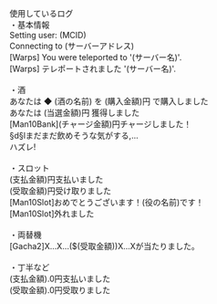 使用しているログ<br>
・基本情報<br>
Setting user: (MCID)<br>
Connecting to (サーバーアドレス)<br>
[Warps] You were teleported to '(サーバー名)'.<br>
[Warps] テレポートされました '(サーバー名)'.<br><br>
・酒<br>
あなたは ◆ (酒の名前) を (購入金額)円 で購入しました<br>
あなたは (当選金額)円 獲得しました<br>
\[Man10Bank](チャージ金額)円チャージしました！<br>
§d§lまだまだ飲めそうな気がする,...<br>
ハズレ!<br><br>
・スロット<br>
(支払金額)円支払いました<br>
(受取金額)円受け取りました<br>
\[Man10Slot]おめでとうございます！(役の名前)です！<br>
\[Man10Slot]外れました<br><br>
・両替機<br>
[Gacha2]X...X...($(受取金額))X...Xが当たりました。<br><br>
・丁半など<br>
(支払金額).0円支払いました<br>
(受取金額).0円受取りました<br>
